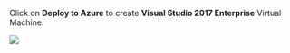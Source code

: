 Click on **Deploy to Azure** to create **Visual Studio 2017 Enterprise** Virtual Machine.

<a href="https://portal.azure.com/#create/Microsoft.Template/uri/https%3A%2F%2Fraw.githubusercontent.com%2FMicrosoft%2Falmvm%2Fmaster%2Farmtemplates%2Fnodejs%2Ftemplate.json" target="_blank">
    <img src="http://azuredeploy.net/deploybutton.png"/>
    </a>

    
